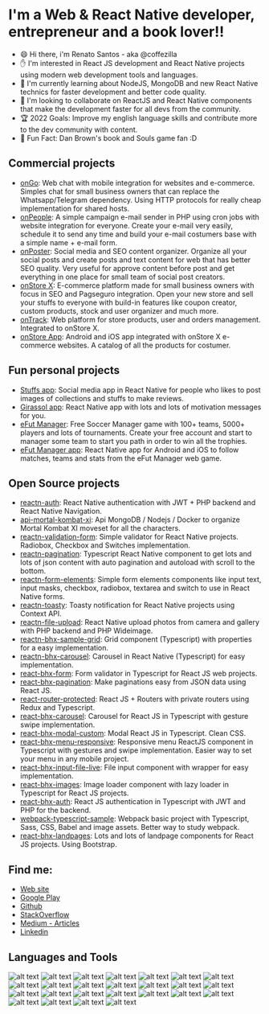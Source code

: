 # I'm a Web & React Native developer, entrepreneur and a book lover!!

- 😄 Hi there, i'm Renato Santos - aka @coffezilla
- ✋ I'm interested in React JS development and React Native projects using modern web development tools and languages.
- 📓 I'm currently learning about NodeJS, MongoDB and new React Native technics for faster development and better code quality.
- 🤝 I'm looking to collaborate on ReactJS and React Native components that make the development faster for all devs from the community.
- 🏆 2022 Goals: Improve my english language skills and contribute more to the dev community with content.
- 🌟 Fun Fact: Dan Brown's book and Souls game fan :D

## Commercial projects

- [onGo](https://www.bhxsites.com.br/atendimento-para-site): Web chat with mobile integration for websites and e-commerce. Simples chat for small business owners that can replace the Whatsapp/Telegram dependency. Using HTTP protocols for really cheap implementation for shared hosts.
- [onPeople](https://www.bhxsites.com.br/sistema-disparo-de-email): A simple campaign e-mail sender in PHP using cron jobs with website integration for everyone. Create your e-mail very easily, schedule it to send any time and build your e-mail costumers base with a simple name + e-mail form.
- [onPoster](https://www.bhxsites.com.br/organizador-posts-social-media): Social media and SEO content organizer. Organize all your social posts and create posts and text content for web that has better SEO quality. Very useful for approve content before post and get everything in one place for small team of social post creators.
- [onStore X](https://www.bhxsites.com.br/criar-loja-virtual-bh): E-commerce platform made for small business owners with focus in SEO and Pagseguro integration. Open your new store and sell your stuffs to everyone with build-in features like coupon creator, custom products, stock and user organizer and much more.
- [onTrack](https://www.bhxsites.com.br/gerenciamento-de-produtos): Web platform for store products, user and orders management. Integrated to onStore X.
- [onStore App](https://www.bhxsites.com.br/aplicativo-de-venda): Android and iOS app integrated with onStore X e-commerce websites. A catalog of all the products for costumer.

## Fun personal projects

- [Stuffs app](https://play.google.com/store/apps/details?id=stuffs.bhxsites.com): Social media app in React Native for people who likes to post images of collections and stuffs to make reviews.
- [Girassol app](https://play.google.com/store/apps/details?id=girassol.bhxsites.com): React Native app with lots and lots of motivation messages for you.
- [eFut Manager](https://efm.bhxsites.com.br/landpage): Free Soccer Manager game with 100+ teams, 5000+ players and lots of tournaments. Create your free account and start to manager some team to start you path in order to win all the trophies.
- [eFut Manager app](https://play.google.com/store/apps/details?id=efutmanagerv.com): React Native app for Android and iOS to follow matches, teams and stats from the eFut Manager web game.

## Open Source projects

- [reactn-auth](https://github.com/coffezilla/reactn-auth): React Native authentication with JWT + PHP backend and React Native Navigation.
- [api-mortal-kombat-xi](https://github.com/coffezilla/api-mortal-kombat-xi): Api MongoDB / Nodejs / Docker to organize Mortal Kombat XI moveset for all the characters.
- [reactn-validation-form](https://github.com/coffezilla/reactn-validation-form): Simple validator for React Native projects. Radiobox, Checkbox and Switches implementation.
- [reactn-pagination](https://github.com/coffezilla/reactn-pagination): Typescript React Native component to get lots and lots of json content with auto pagination and autoload with scroll to the bottom.
- [reactn-form-elements](https://github.com/coffezilla/reactn-form-elements): Simple form elements components like input text, input masks, checkbox, radiobox, textarea and switch to use in React Native forms.
- [reactn-toasty](https://github.com/coffezilla/reactn-toasty): Toasty notification for React Native projects using Context API.
- [reactn-file-upload](https://github.com/coffezilla/reactn-file-upload): React Native upload photos from camera and gallery with PHP backend and PHP Wideimage.
- [reactn-bhx-sample-grid](https://github.com/coffezilla/reactn-bhx-sample-grid): Grid component (Typescript) with properties for a easy implementation.
- [reactn-bhx-carousel](https://github.com/coffezilla/reactn-bhx-carousel): Carousel in React Native (Typescript) for easy implementation.
- [react-bhx-form](https://github.com/coffezilla/react-bhx-form): Form validator in Typescript for React JS web projects.
- [react-bhx-pagination](https://github.com/coffezilla/react-bhx-pagination): Make paginations easy from JSON data using React JS.
- [react-router-protected](https://github.com/coffezilla/react-router-protected): React JS + Routers with private routers using Redux and Typescript.
- [react-bhx-carousel](https://github.com/coffezilla/react-bhx-carousel): Carousel for React JS in Typescript with gesture swipe implementation.
- [react-bhx-modal-custom](https://github.com/coffezilla/react-bhx-modal-custom): Modal React JS in Typescript. Clean CSS.
- [react-bhx-menu-responsive](https://github.com/coffezilla/react-bhx-menu-responsive): Responsive menu ReactJS component in Typescript with gestures and swipe implementation. Easier way to set your menu in any mobile project.
- [react-bhx-input-file-live](https://github.com/coffezilla/react-bhx-input-file-live): File input component with wrapper for easy implementation.
- [react-bhx-images](https://github.com/coffezilla/react-bhx-images): Image loader component with lazy loader in Typescript for React JS projects.
- [react-bhx-auth](https://github.com/coffezilla/react-bhx-auth): React JS authentication in Typescript with JWT and PHP for the backend.
- [webpack-typescript-sample](https://github.com/coffezilla/webpack-typescript-sample): Webpack basic project with Typescript, Sass, CSS, Babel and image assets. Better way to study webpack.
- [react-bhx-landpages](https://github.com/coffezilla/react-bhx-landpages): Lots and lots of landpage components for React JS projects. Using Bootstrap.

## Find me:

- [Web site](https://www.bhxsites.com.br)
- [Google Play](https://play.google.com/store/apps/developer?id=BHX+Sites&hl=pt)
- [Github](https://github.com/coffezilla)
- [StackOverflow](https://stackoverflow.com/users/7178355/coffezilla)
- [Medium - Articles](https://coffezilla.medium.com/)
- [Linkedin](https://www.linkedin.com/in/renatojs/)


## Languages and Tools
![alt text]( https://www.bhxsites.com.br/github/logos/bootstrap_result.png)
![alt text]( https://www.bhxsites.com.br/github/logos/css_result.png)
![alt text]( https://www.bhxsites.com.br/github/logos/cypress_result.png)
![alt text]( https://www.bhxsites.com.br/github/logos/docker_result.png)
![alt text]( https://www.bhxsites.com.br/github/logos/eslint_result.png)
![alt text]( https://www.bhxsites.com.br/github/logos/expo_result.png)
![alt text]( https://www.bhxsites.com.br/github/logos/git_result.png)
![alt text]( https://www.bhxsites.com.br/github/logos/github_result.png)
![alt text]( https://www.bhxsites.com.br/github/logos/html_result.png)
![alt text]( https://www.bhxsites.com.br/github/logos/javascript_result.png)
![alt text]( https://www.bhxsites.com.br/github/logos/mac_result.png)
![alt text]( https://www.bhxsites.com.br/github/logos/mobile_result.png)
![alt text]( https://www.bhxsites.com.br/github/logos/mysql_result.png)
![alt text]( https://www.bhxsites.com.br/github/logos/nodejs_result.png)
![alt text]( https://www.bhxsites.com.br/github/logos/photoshop_result.png)
![alt text]( https://www.bhxsites.com.br/github/logos/php_result.png)
![alt text]( https://www.bhxsites.com.br/github/logos/reactjs_result.png)
![alt text]( https://www.bhxsites.com.br/github/logos/sass_result.png)
![alt text]( https://www.bhxsites.com.br/github/logos/sketch_result.png)
![alt text]( https://www.bhxsites.com.br/github/logos/sublime_result.png)
![alt text]( https://www.bhxsites.com.br/github/logos/tailwind_result.png)
![alt text]( https://www.bhxsites.com.br/github/logos/terminal_result.png)
![alt text]( https://www.bhxsites.com.br/github/logos/typescript_result.png)
![alt text]( https://www.bhxsites.com.br/github/logos/vscode_result.png)
![alt text]( https://www.bhxsites.com.br/github/logos/webpack_result.png)
